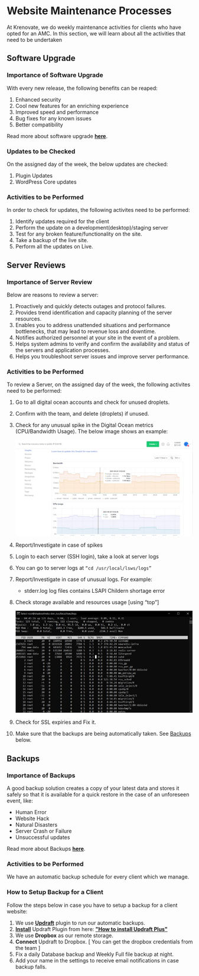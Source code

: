#   **Website Maintenance Processes**

At Krenovate, we do weekly maintenance activities for clients who have opted for an AMC. In this section, we will learn about all the activities that need to be undertaken

##  **Software Upgrade**

### **Importance of Software Upgrade**

With every new release, the following benefits can be reaped:

1.  Enhanced security
2.  Cool new features for an enriching experience
3.  Improved speed and performance
4.  Bug fixes for any known issues
5.  Better compatibility

Read more about software upgrade <a href= "https://www.wpbeginner.com/beginners-guide/why-you-should-always-use-the-latest-version-of-wordpress/" target= "_blank">**here**</a>.

### **Updates to be Checked**

On the assigned day of the week, the below updates are checked:

1.  Plugin Updates
2.  WordPress Core updates

### **Activities to be Performed**

In order to check for updates, the following activites need to be performed:

1.  Identify updates required for the client
2.  Perform the update on a development(desktop)/staging server
3.  Test for any broken feature/functionality on the site.
4.  Take a backup of the live site.
5.  Perform all the updates on Live.


##  **Server Reviews**

### **Importance of Server Review**

Below are reasons to review a server:

1.  Proactively and quickly detects outages and protocol failures.
2.  Provides trend identification and capacity planning of the server resources.
3.  Enables you to address unattended situations and performance bottlenecks, that may lead to revenue loss and downtime.
4.  Notifies authorized personnel at your site in the event of a problem.
5.  Helps system admins to verify and confirm the availability and status of the servers and application processes.
6.  Helps you troubleshoot server issues and improve server performance.

### **Activities to be Performed**

To review a Server, on the assigned day of the week, the following activites need to be performed:

1.  Go to all digital ocean accounts and check for unused droplets.
2.  Confirm with the team, and delete (droplets) if unused.
3.  Check for any unusual spike in the Digital Ocean metrics (CPU/Bandwidth Usage). The below image shows an example:

    ![performance](images\Website-Maintenance\performance.jpg)

4.  Report/Investigate in case of spikes
5.  Login to each server (SSH login), take a look at server logs 
6.  You can go to server logs at  `“cd /usr/local/lsws/logs”`
7.  Report/Investigate in case of unusual logs. For example:

    -   stderr.log log files contains LSAPI Childern shortage error

8.  Check storage available and resources usage [using “top”]

    ![tops](images\Website-Management\tops.jpg)

9.  Check for SSL expiries and Fix it.
10. Make sure that the backups are being automatically taken. See [Backups](#backups) below.

##  **Backups**

### **Importance of Backups**

A good backup solution creates a copy of your latest data and stores it safely so that it is available for a quick restore in the case of an unforeseen event, like:

-   Human Error
-   Website Hack
-   Natural Disasters
-   Server Crash or Failure
-   Unsuccessful updates

Read more about Backups <a href= "https://geekflare.com/wordpress-backup-importance/" target= "_blank">**here**</a>.

### **Activities to be Performed**

We have an automatic backup schedule for every client which we manage.

### **How to Setup Backup for a Client**

Follow the steps below in case you have to setup a backup for a client website:

1. We use <a href= "https://updraftplus.com/" target= "_blank">**Updraft**</a> plugin to run our automatic backups.
2.  <a href= "https://updraftplus.com/faqs/how-do-i-install-updraftplus/" target= "_blank">**Install**</a> Updraft Plugin from here: <a href= "https://updraftplus.com/download/" target= "_blank">**"How to install Updraft Plus"**</a>
3.  We use **Dropbox** as our remote storage.
4.  **Connect** Updraft to Dropbox. [ You can get the dropbox credentials from the team ]
5.  Fix a daily Database backup and Weekly Full file backup at night.
6.  Add your name in the settings to receive email notifications in case backup falls.







